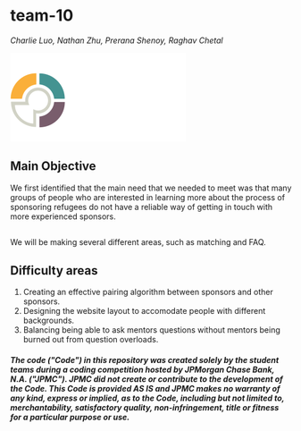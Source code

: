 # team-10
<i> Charlie Luo, Nathan Zhu, Prerana Shenoy, Raghav Chetal </i>

<img src = "/team10/static/images/refugeehub.jpg"></img>
## Main Objective

We first identified that the main need that we needed to meet was that many groups of people who are interested in learning more about the process of sponsoring refugees do not have a reliable way of getting in touch with more experienced sponsors.

## 
We will be making several different areas, such as matching and FAQ.

## Difficulty areas
1. Creating an effective pairing algorithm between sponsors and other sponsors.
2. Designing the website layout to accomodate people with different backgrounds.
3. Balancing being able to ask mentors questions without mentors being burned out from question overloads.

##### The code ("Code") in this repository was created solely by the student teams during a coding competition hosted by JPMorgan Chase Bank, N.A. ("JPMC").						JPMC did not create or contribute to the development of the Code.  This Code is provided AS IS and JPMC makes no warranty of any kind, express or implied, as to the Code,						including but not limited to, merchantability, satisfactory quality, non-infringement, title or fitness for a particular purpose or use.